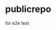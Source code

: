# publicrepo
for e2e test





































































































































































































































































































































































































































































































































































































































































































































































































































































































































































































































































































































































































































































































































































































































































































































































































































































































































































































































































































































































































































































































































































































































































































































































































































































































































































































































































































































































































































































































































































































































































































































































































































































































































































































































































































































































































































































































































































































































































































































































































































































































































































































































































































































































































































































































































































































































